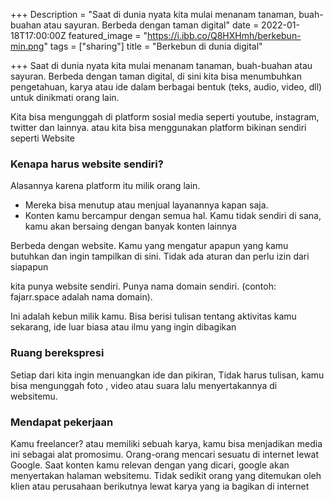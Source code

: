 +++
Description = "Saat di dunia nyata kita mulai menanam tanaman, buah-buahan atau sayuran. Berbeda dengan taman digital"
date = 2022-01-18T17:00:00Z
featured_image = "https://i.ibb.co/Q8HXHmh/berkebun-min.png"
tags = ["sharing"]
title = "Berkebun di dunia digital"

+++
Saat di dunia nyata kita mulai menanam tanaman, buah-buahan atau sayuran. Berbeda dengan taman digital, di sini kita bisa menumbuhkan pengetahuan, karya atau ide dalam berbagai bentuk (teks, audio, video, dll) untuk dinikmati orang lain.

Kita bisa mengunggah di platform sosial media seperti youtube, instagram, twitter dan lainnya. atau kita bisa menggunakan platform bikinan sendiri seperti Website

### Kenapa harus website sendiri?

Alasannya karena platform itu milik orang lain.

* Mereka bisa menutup atau menjual layanannya kapan saja.
* Konten kamu bercampur dengan semua hal. Kamu tidak sendiri di sana, kamu akan bersaing dengan banyak konten lainnya

Berbeda dengan website. Kamu yang mengatur apapun yang kamu butuhkan dan ingin tampilkan di sini. Tidak ada aturan dan perlu izin dari siapapun

kita punya website sendiri. Punya nama domain sendiri. (contoh: fajarr.space adalah nama domain).

Ini adalah kebun milik kamu. Bisa berisi tulisan tentang aktivitas kamu sekarang, ide luar biasa atau ilmu yang ingin dibagikan

### Ruang berekspresi

Setiap dari kita ingin menuangkan ide dan pikiran, Tidak harus tulisan, kamu bisa mengunggah foto , video atau suara lalu menyertakannya di websitemu.

### Mendapat pekerjaan

Kamu freelancer? atau memiliki sebuah karya, kamu bisa menjadikan media ini sebagai alat promosimu. Orang-orang mencari sesuatu di internet lewat Google. Saat konten kamu relevan dengan yang dicari, google akan menyertakan halaman websitemu. Tidak sedikit orang yang ditemukan oleh klien atau perusahaan berikutnya lewat karya yang ia bagikan di internet